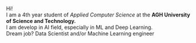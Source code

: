 Hi!  
I am a 4th year student of <i>Applied Computer Science</i> at the <b>AGH University of Science and Technology.</b>  
I am develop in AI field, especially in ML and Deep Learning.  
Dream job? Data Scientist and/or Machine Learning engineer
